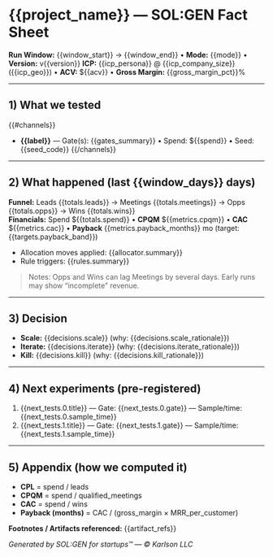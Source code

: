 # {{project_name}} — SOL:GEN Fact Sheet
**Run Window:** {{window_start}} → {{window_end}} • **Mode:** {{mode}} • **Version:** v{{version}}
**ICP:** {{icp_persona}} @ {{icp_company_size}} ({{icp_geo}}) • **ACV:** ${{acv}} • **Gross Margin:** {{gross_margin_pct}}%

---

## 1) What we tested
{{#channels}}
- **{{label}}** — Gate(s): {{gates_summary}} • Spend: ${{spend}} • Seed: {{seed_code}}
{{/channels}}

---

## 2) What happened (last {{window_days}} days)
**Funnel:** Leads {{totals.leads}} → Meetings {{totals.meetings}} → Opps {{totals.opps}} → Wins {{totals.wins}}  
**Financials:** Spend ${{totals.spend}} • **CPQM** ${{metrics.cpqm}} • **CAC** ${{metrics.cac}} • **Payback** {{metrics.payback_months}} mo (target: {{targets.payback_band}})

- Allocation moves applied: {{allocator.summary}}
- Rule triggers: {{rules.summary}}

> Notes: Opps and Wins can lag Meetings by several days. Early runs may show “incomplete” revenue.

---

## 3) Decision
- **Scale:** {{decisions.scale}} (why: {{decisions.scale_rationale}})  
- **Iterate:** {{decisions.iterate}} (why: {{decisions.iterate_rationale}})  
- **Kill:** {{decisions.kill}} (why: {{decisions.kill_rationale}})

---

## 4) Next experiments (pre-registered)
1) {{next_tests.0.title}} — Gate: {{next_tests.0.gate}} — Sample/time: {{next_tests.0.sample_time}}
2) {{next_tests.1.title}} — Gate: {{next_tests.1.gate}} — Sample/time: {{next_tests.1.sample_time}}

---

## 5) Appendix (how we computed it)
- **CPL** = spend / leads  
- **CPQM** = spend / qualified_meetings  
- **CAC** = spend / wins  
- **Payback (months)** = CAC / (gross_margin × MRR_per_customer)  

**Footnotes / Artifacts referenced:** {{artifact_refs}}

*Generated by SOL:GEN for startups™ — © Karlson LLC*
